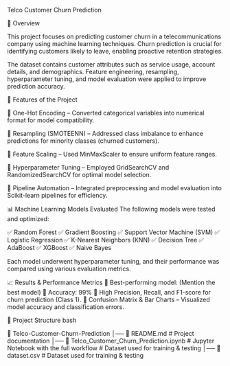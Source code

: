 Telco Customer Churn Prediction

📌 Overview

This project focuses on predicting customer churn in a telecommunications company using machine learning techniques. Churn prediction is crucial for identifying customers likely to leave, enabling proactive retention strategies.

The dataset contains customer attributes such as service usage, account details, and demographics. Feature engineering, resampling, hyperparameter tuning, and model evaluation were applied to improve prediction accuracy.

🚀 Features of the Project


🔹 One-Hot Encoding – Converted categorical variables into numerical format for model compatibility.

🔹 Resampling (SMOTEENN) – Addressed class imbalance to enhance predictions for minority classes (churned customers).

🔹 Feature Scaling – Used MinMaxScaler to ensure uniform feature ranges.

🔹 Hyperparameter Tuning – Employed GridSearchCV and RandomizedSearchCV for optimal model selection.

🔹 Pipeline Automation – Integrated preprocessing and model evaluation into Scikit-learn pipelines for efficiency.

📊 Machine Learning Models Evaluated
The following models were tested and optimized:

✅ Random Forest
✅ Gradient Boosting
✅ Support Vector Machine (SVM)
✅ Logistic Regression
✅ K-Nearest Neighbors (KNN)
✅ Decision Tree
✅ AdaBoost
✅ XGBoost
✅ Naive Bayes

Each model underwent hyperparameter tuning, and their performance was compared using various evaluation metrics.

📈 Results & Performance Metrics
🔹 Best-performing model: (Mention the best model)
🔹 Accuracy: 99%
🔹 High Precision, Recall, and F1-score for churn prediction (Class 1).
🔹 Confusion Matrix & Bar Charts – Visualized model accuracy and classification errors.

📂 Project Structure
bash

📁 Telco-Customer-Churn-Prediction
│── 📄 README.md                               # Project documentation
│── 📄 Telco_Customer_Churn_Prediction.ipynb   # Jupyter Notebook with the full workflow                            # Dataset used for training & testing
│── 📄 dataset.csv                             # Dataset used for training & testing
